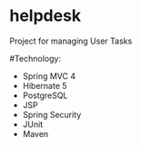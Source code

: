 # helpdesk

Project for managing User Tasks

#Technology:
 * Spring MVC 4
 * Hibernate 5
 * PostgreSQL
 * JSP
 * Spring Security
 * JUnit
 * Maven
